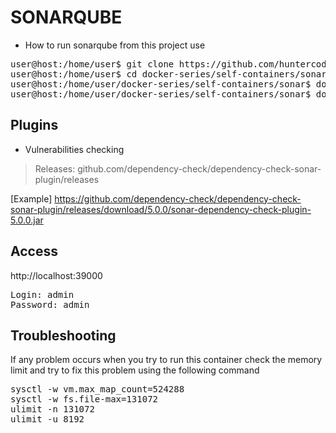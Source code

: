 # SONARQUBE

- How to run sonarqube from this project use

<pre>
user@host:/home/user$ git clone https://github.com/huntercodexs/docker-series.git .
user@host:/home/user$ cd docker-series/self-containers/sonar
user@host:/home/user/docker-series/self-containers/sonar$ docker-compose up --build
user@host:/home/user/docker-series/self-containers/sonar$ docker-compose start
</pre>

## Plugins

- Vulnerabilities checking

> Releases: github.com/dependency-check/dependency-check-sonar-plugin/releases

[Example]
https://github.com/dependency-check/dependency-check-sonar-plugin/releases/download/5.0.0/sonar-dependency-check-plugin-5.0.0.jar

## Access

http://localhost:39000
<pre>
Login: admin
Password: admin
</pre>

## Troubleshooting

If any problem occurs when you try to run this container check the memory limit and try to fix this problem 
using the following command

<pre>
sysctl -w vm.max_map_count=524288
sysctl -w fs.file-max=131072
ulimit -n 131072
ulimit -u 8192
</pre>